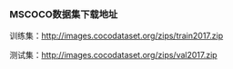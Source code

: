 ### MSCOCO数据集下载地址

训练集：http://images.cocodataset.org/zips/train2017.zip

测试集：http://images.cocodataset.org/zips/val2017.zip
